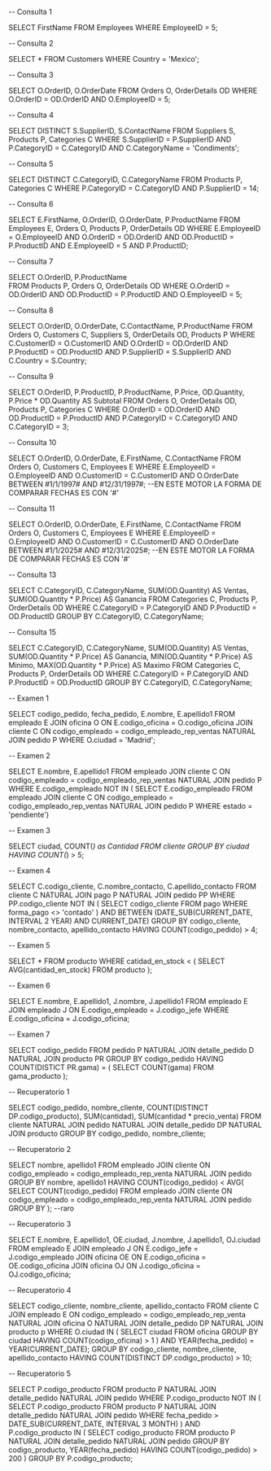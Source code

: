 -- Consulta 1

SELECT FirstName 
FROM Employees 
WHERE EmployeeID = 5;

-- Consulta 2

SELECT * 
FROM Customers
WHERE Country = 'Mexico';

-- Consulta 3

SELECT O.OrderID, O.OrderDate 
FROM Orders O, OrderDetails OD
WHERE O.OrderID = OD.OrderID AND
O.EmployeeID = 5;

-- Consulta 4

SELECT DISTINCT S.SupplierID, S.ContactName 
FROM Suppliers S, Products P, Categories C
WHERE S.SupplierID = P.SupplierID AND P.CategoryID = C.CategoryID AND
C.CategoryName = 'Condiments';

-- Consulta 5

SELECT DISTINCT C.CategoryID, C.CategoryName 
FROM Products P, Categories C
WHERE P.CategoryID = C.CategoryID AND
P.SupplierID = 14;

-- Consulta 6

SELECT E.FirstName, O.OrderID, O.OrderDate, P.ProductName
FROM Employees E, Orders O, Products P, OrderDetails OD
WHERE E.EmployeeID = O.EmployeeID AND O.OrderID = OD.OrderID AND OD.ProductID = P.ProductID AND 
E.EmployeeID = 5 AND P.ProductID;

-- Consulta 7

SELECT O.OrderID, P.ProductName  
FROM Products P, Orders O, OrderDetails OD
WHERE O.OrderID = OD.OrderID AND OD.ProductID = P.ProductID AND
O.EmployeeID = 5;

-- Consulta 8

SELECT O.OrderID, O.OrderDate, C.ContactName, P.ProductName
FROM Orders O, Customers C, Suppliers S, OrderDetails OD, Products P
WHERE C.CustomerID = O.CustomerID AND O.OrderID = OD.OrderID AND P.ProductID = OD.ProductID AND P.SupplierID = S.SupplierID AND
C.Country = S.Country;

-- Consulta 9

SELECT O.OrderID, P.ProductID, P.ProductName, P.Price, OD.Quantity, P.Price * OD.Quantity AS Subtotal
FROM Orders O, OrderDetails OD, Products P, Categories C
WHERE O.OrderID = OD.OrderID AND OD.ProductID = P.ProductID AND P.CategoryID = C.CategoryID AND
C.CategoryID = 3;

-- Consulta 10

SELECT O.OrderID, O.OrderDate, E.FirstName, C.ContactName
FROM Orders O, Customers C, Employees E
WHERE E.EmployeeID = O.EmployeeID AND O.CustomerID = C.CustomerID AND
O.OrderDate BETWEEN #1/1/1997# AND #12/31/1997#; --EN ESTE MOTOR LA FORMA DE COMPARAR FECHAS ES CON '#'

-- Consulta 11

SELECT O.OrderID, O.OrderDate, E.FirstName, C.ContactName
FROM Orders O, Customers C, Employees E
WHERE E.EmployeeID = O.EmployeeID AND O.CustomerID = C.CustomerID AND
O.OrderDate BETWEEN #1/1/2025# AND #12/31/2025#;  --EN ESTE MOTOR LA FORMA DE COMPARAR FECHAS ES CON '#'

-- Consulta 13

SELECT C.CategoryID, C.CategoryName, SUM(OD.Quantity) AS Ventas, SUM(OD.Quantity * P.Price) AS Ganancia
FROM Categories C, Products P, OrderDetails OD
WHERE C.CategoryID = P.CategoryID AND P.ProductID = OD.ProductID
GROUP BY C.CategoryID, C.CategoryName;

-- Consulta 15

SELECT C.CategoryID, C.CategoryName, SUM(OD.Quantity) AS Ventas, SUM(OD.Quantity * P.Price) AS Ganancia, MIN(OD.Quantity * P.Price) AS Minimo, MAX(OD.Quantity * P.Price) AS Maximo
FROM Categories C, Products P, OrderDetails OD
WHERE C.CategoryID = P.CategoryID AND P.ProductID = OD.ProductID
GROUP BY C.CategoryID, C.CategoryName;

-- Examen 1

SELECT codigo_pedido, fecha_pedido, E.nombre, E.apellido1
FROM empleado E JOIN oficina O ON E.codigo_oficina = O.codigo_oficina
    JOIN cliente C ON codigo_empleado = codigo_empleado_rep_ventas
    NATURAL JOIN pedido P
WHERE O.ciudad = 'Madrid';

-- Examen 2

SELECT E.nombre, E.apellido1
FROM empleado JOIN cliente C ON codigo_empleado = codigo_empleado_rep_ventas
NATURAL JOIN pedido P
WHERE E.codigo_empleado NOT IN (
    SELECT E.codigo_empleado
    FROM empleado JOIN cliente C ON codigo_empleado = codigo_empleado_rep_ventas
    NATURAL JOIN pedido P
    WHERE estado = 'pendiente')

-- Examen 3

SELECT ciudad, COUNT(*) as Cantidad
FROM cliente
GROUP BY ciudad
HAVING COUNT(*) > 5;

-- Examen 4

SELECT C.codigo_cliente, C.nombre_contacto, C.apellido_contacto
FROM 
    cliente C NATURAL JOIN pago P
    NATURAL JOIN pedido PP
WHERE 
    PP.codigo_cliente NOT IN (
        SELECT codigo_cliente
        FROM pago
        WHERE forma_pago <> 'contado'
    ) AND 
    BETWEEN (DATE_SUB(CURRENT_DATE, INTERVAL 2 YEAR) AND CURRENT_DATE)
GROUP BY codigo_cliente, nombre_contacto, apellido_contacto
HAVING COUNT(codigo_pedido) > 4;

-- Examen 5

SELECT * 
FROM producto
WHERE catidad_en_stock < (
    SELECT AVG(cantidad_en_stock)
    FROM producto
);

-- Examen 6

SELECT E.nombre, E.apellido1, J.nombre, J.apellido1
FROM empleado E JOIN empleado J ON E.codigo_empleado = J.codigo_jefe
WHERE E.codigo_oficina = J.codigo_oficina;

-- Examen 7

SELECT codigo_pedido
FROM pedido P NATURAL JOIN detalle_pedido D
    NATURAL JOIN producto PR
GROUP BY codigo_pedido
HAVING COUNT(DISTICT PR.gama) = (
    SELECT COUNT(gama)
    FROM gama_producto
);


-- Recuperatorio 1

SELECT codigo_pedido, nombre_cliente, COUNT(DISTINCT DP.codigo_producto), SUM(cantidad), SUM(cantidad * precio_venta)
FROM cliente NATURAL JOIN pedido
    NATURAL JOIN detalle_pedido DP
    NATURAL JOIN producto
GROUP BY codigo_pedido, nombre_cliente;

-- Recuperatorio 2

SELECT nombre, apellido1 
FROM empleado JOIN cliente ON codigo_empleado = codigo_empleado_rep_venta
    NATURAL JOIN pedido
GROUP BY nombre, apellido1
HAVING COUNT(codigo_pedido) < AVG(
    SELECT COUNT(codigo_pedido)
    FROM empleado JOIN cliente ON codigo_empleado = codigo_empleado_rep_venta
    NATURAL JOIN pedido
    GROUP BY 
); --raro

-- Recuperatorio 3

SELECT E.nombre, E.apellido1, OE.ciudad, J.nombre, J.apellido1, OJ.ciudad
FROM empleado E JOIN empleado J ON E.codigo_jefe = J.codigo_empleado
    JOIN oficina OE ON E.codigo_oficina = OE.codigo_oficina
    JOIN oficina OJ ON J.codigo_oficina = OJ.codigo_oficina;

-- Recuperatorio 4

SELECT codigo_cliente, nombre_cliente, apellido_contacto
FROM cliente C JOIN empleado E ON codigo_empleado = codigo_empleado_rep_venta
    NATURAL JOIN oficina O
    NATURAL JOIN detalle_pedido DP
    NATURAL JOIN producto p
WHERE 
    O.ciudad IN (
        SELECT ciudad
        FROM oficina
        GROUP BY ciudad
        HAVING COUNT(codigo_oficina) > 1
    ) AND 
    YEAR(fecha_pedido) = YEAR(CURRENT_DATE);
GROUP BY codigo_cliente, nombre_cliente, apellido_contacto
HAVING COUNT(DISTINCT DP.codigo_producto) > 10;

-- Recuperatorio 5

SELECT P.codigo_producto
FROM producto P NATURAL JOIN detalle_pedido
    NATURAL JOIN pedido
WHERE
    P.codigo_producto NOT IN (
    SELECT P.codigo_producto
    FROM producto P NATURAL JOIN detalle_pedido
    NATURAL JOIN pedido
    WHERE fecha_pedido > DATE_SUB(CURRENT_DATE, INTERVAL 3 MONTH)
) AND
    P.codigo_producto IN (
        SELECT codigo_producto
        FROM producto P NATURAL JOIN detalle_pedido
        NATURAL JOIN pedido
        GROUP BY codigo_producto, YEAR(fecha_pedido)
        HAVING COUNT(codigo_pedido) > 200
    )
GROUP BY P.codigo_producto;